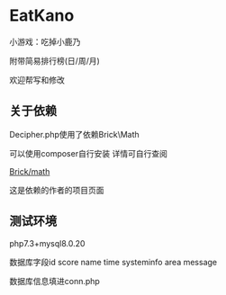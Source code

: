 # EatKano
小游戏：吃掉小鹿乃

附带简易排行榜(日/周/月)

欢迎帮写和修改

## 关于依赖
Decipher.php使用了依赖Brick\Math

可以使用composer自行安装 详情可自行查阅

[Brick/math](https://github.com/brick/math)

这是依赖的作者的项目页面

## 测试环境
php7.3+mysql8.0.20

数据库字段id score name time systeminfo area message

数据库信息填进conn.php
